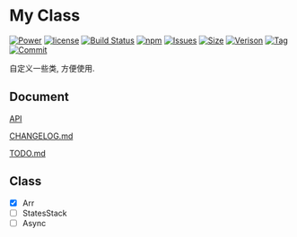 # My Class

[![Power](https://img.shields.io/badge/Powered%20by-jslib%20pubsub-brightgreen.svg)](https://github.com/yanhaijing/jslib-base)
[![license](https://img.shields.io/badge/license-MIT-blue.svg)](https://github.com/PinghuaZhuang/class/blob/master/LICENSE)
[![Build Status](https://travis-ci.org/PinghuaZhuang/class.svg?branch=master)](https://travis-ci.org/PinghuaZhuang/class)
[![npm](https://img.shields.io/npm/v/zp-class.svg)](https://www.npmjs.com/package/zp-class)
[![Issues](http://isitmaintained.com/badge/open/pinghuazhuang/class.svg)](https://github.com/PinghuaZhuang/class/issues)
[![Size](https://img.shields.io/github/languages/code-size/pinghuazhuang/class.svg)](https://github.com/PinghuaZhuang/class)
[![Verison](https://img.shields.io/github/package-json/v/pinghuazhuang/class.svg)](https://github.com/PinghuaZhuang/class/releases)
[![Tag](https://img.shields.io/github/tag/pinghuazhuang/class.svg)](https://github.com/PinghuaZhuang/class/tags)
[![Commit](https://img.shields.io/github/last-commit/pinghuazhuang/class.svg)](https://github.com/PinghuaZhuang/class/commits/master)

自定义一些类, 方便使用.



## Document

[API](https://github.com/PinghuaZhuang/class/blob/master/doc/api.md)

[CHANGELOG.md](https://github.com/PinghuaZhuang/class/blob/master/CHANGELOG.md)

[TODO.md](https://github.com/PinghuaZhuang/class/blob/master/doc/TODO.md)



## Class

- [x] Arr
- [ ] StatesStack
- [ ] Async
